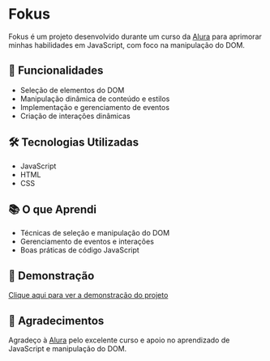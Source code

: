 # Fokus

Fokus é um projeto desenvolvido durante um curso da [Alura](https://www.alura.com.br/) para aprimorar minhas habilidades em JavaScript, com foco na manipulação do DOM.

## 🚀 Funcionalidades

- Seleção de elementos do DOM
- Manipulação dinâmica de conteúdo e estilos
- Implementação e gerenciamento de eventos
- Criação de interações dinâmicas

## 🛠️ Tecnologias Utilizadas

- JavaScript
- HTML
- CSS

## 📚 O que Aprendi

- Técnicas de seleção e manipulação do DOM
- Gerenciamento de eventos e interações
- Boas práticas de código JavaScript

## 📸 Demonstração

[Clique aqui para ver a demonstração do projeto](https://rafaelpesmeraldo.github.io/fokus/)

## 🙏 Agradecimentos

Agradeço à [Alura](https://www.alura.com.br/) pelo excelente curso e apoio no aprendizado de JavaScript e manipulação do DOM.
